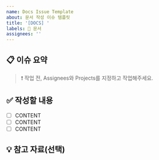 ```yaml
---
name: Docs Issue Template
about: 문서 작성 이슈 템플릿
title: '[DOCS] '
labels: 📄 문서
assignees: ''
---
```


## 📋 이슈 요약

> ❗️ 작업 전, Assignees와 Projects를 지정하고 작업해주세요.

## ✅ 작성할 내용

- [ ] CONTENT
- [ ] CONTENT
- [ ] CONTENT

## 💡 참고 자료(선택)
